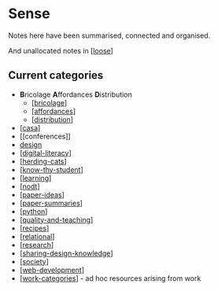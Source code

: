 # Sense

Notes here have been summarised, connected and organised.

And unallocated notes in [[loose]]

## Current categories

- **B**ricolage **A**ffordances **D**istribution
  - [[bricolage]]
  - [[affordances]]
  - [[distribution]]
- [[casa]]
- [[conferences]]
- [design](Design/index.md)
- [[digital-literacy]]
- [[herding-cats]]
- [[know-thy-student]]
- [[learning]]
- [[nodt]]
- [[paper-ideas]]
- [[paper-summaries]]
- [[python]]
- [[quality-and-teaching]]
- [[recipes]]
- [[relational]]
- [[research]]
- [[sharing-design-knowledge]]
- [[society]]
- [[web-development]]
- [[work-categories]] - ad hoc resources arising from work



[//begin]: # "Autogenerated link references for markdown compatibility"
[loose]: loose "Loose notes"
[bricolage]: bricolage "Bricolage"
[affordances]: affordances "Affordances"
[distribution]: distribution "Distribution"
[casa]: casa "Contextually Appropriate Scaffolding Assemblages (CASA)"
[digital-literacy]: digital-literacy "Digital Literacy"
[herding-cats]: herding-cats "Herding Cats"
[know-thy-student]: know-thy-student "Know thy student"
[learning]: learning "Learning"
[nodt]: nodt "Nature of Digital Technology"
[paper-ideas]: paper-ideas "Paper Ideas"
[paper-summaries]: paper-summaries "Paper Summaries"
[python]: python "Python"
[quality-and-teaching]: quality-and-teaching "Quality and teaching"
[recipes]: recipes "Recipes"
[relational]: relational/relational "Relational"
[research]: research "Research"
[sharing-design-knowledge]: sharing-design-knowledge "Sharing design knowledge"
[society]: society "Society"
[web-development]: web-development "Web development"
[work-categories]: ../work/work-categories "Work categories"
[//end]: # "Autogenerated link references"